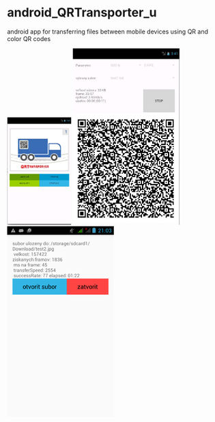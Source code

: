 # android_QRTransporter_u
android app for transferring files between mobile devices using QR and color QR codes

<img src="andr1.jpg" alt="Drawing" width="150"/>
<img src="andr2.jpg" alt="Drawing" style="max-width: 250px;"/>
<img src="stat.png" alt="Drawing" style="max-width: 250px;"/>
